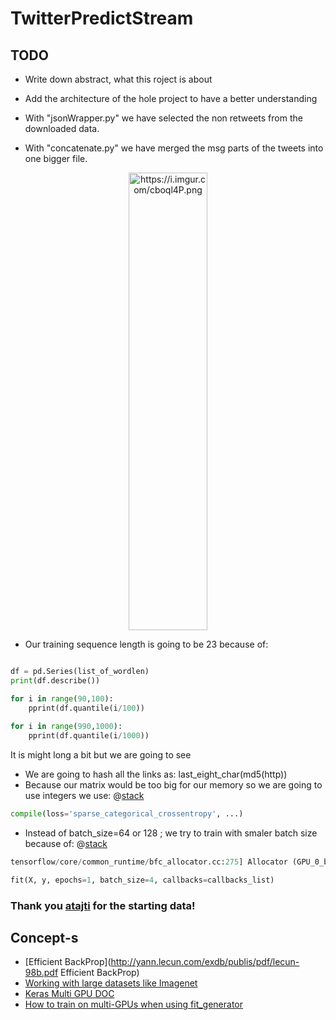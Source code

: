 # TwitterPredictStream
## TODO
  * Write down abstract, what this roject is about
  * Add the architecture of the hole project to have a better understanding  
    
      
        
  * With "jsonWrapper.py" we have selected the non retweets from the downloaded data.  
  * With "concatenate.py" we have merged the msg parts of the tweets into one bigger file.  
<p align="center">  
	<img src="https://i.imgur.com/cboql4P.png" alt="https://i.imgur.com/cboql4P.png" class="shrinkToFit transparent" width="126" height="732">
 </p>

  * Our training sequence length is going to be 23 because of:  
```python

df = pd.Series(list_of_wordlen)  
print(df.describe())

for i in range(90,100):  
	pprint(df.quantile(i/100))  
  
for i in range(990,1000):  
	pprint(df.quantile(i/1000))  
``` 
It is might long a bit but we are going to see  
  * We are going to hash all the links as: last_eight_char(md5(http))  
  * Because our matrix would be too big for our memory so we are going to use integers we use: @[stack](https://stackoverflow.com/questions/46293734/memoryerror-in-keras-utils-np-utils-to-categorical)   
  ```python
compile(loss='sparse_categorical_crossentropy', ...) 
```  
  * Instead of batch_size=64 or 128 ; we try to train with smaler batch size because of: @[stack](https://stackoverflow.com/questions/36927607/how-can-i-solve-ran-out-of-gpu-memory-in-tensorflow)
```python
tensorflow/core/common_runtime/bfc_allocator.cc:275] Allocator (GPU_0_bfc) ran out of memory trying to allocate
```  

```python 
fit(X, y, epochs=1, batch_size=4, callbacks=callbacks_list)
```  

### Thank you [atajti](https://github.com/atajti) for the starting data!  
## Concept-s  
  * [Efficient BackProp](http://yann.lecun.com/exdb/publis/pdf/lecun-98b.pdf Efficient BackProp)
  * [Working with large datasets like Imagenet ](https://github.com/keras-team/keras/issues/68)
  * [Keras Multi GPU DOC](https://keras.io/utils/#multi_gpu_model)
  * [How to train on multi-GPUs when using fit_generator](https://github.com/keras-team/keras/issues/9502)
